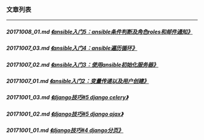 ### 文章列表
---
##### 20171008_01.md [《ansible入门5：ansible条件判断及角色roles和邮件通知》](20171008_01.md)
##### 20171007_03.md [《ansible入门4：ansible遍历循环》](20171007_03.md)
##### 20171007_02.md [《ansible入门3：使用ansible初始化服务器》](20171007_02.md)
##### 20171007_01.md [《ansible入门2：变量传递以及用户创建》](20171007_01.md)
##### 20171001_03.md [《django技巧#5 django celery》](20171001_03.md)
##### 20171001_02.md [《django技巧#5 django ajax》](20171001_02.md)
##### 20171001_01.md [《django技巧#4 django分页》](20171001_01.md)